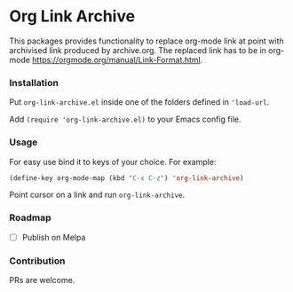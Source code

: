 # Org Link Archive

This packages provides functionality to replace org-mode link at point with archivised link produced by archive.org. The replaced link has to be in org-mode https://orgmode.org/manual/Link-Format.html.

### Installation

Put `org-link-archive.el` inside one of the folders defined in `'load-url`.

Add `(require 'org-link-archive.el)` to your Emacs config file.

### Usage

For easy use bind it to keys of your choice. For example:

``` lisp
(define-key org-mode-map (kbd "C-x C-z") 'org-link-archive)
```

Point cursor on a link and run `org-link-archive`.

### Roadmap

- [ ] Publish on Melpa

### Contribution

PRs are welcome.
